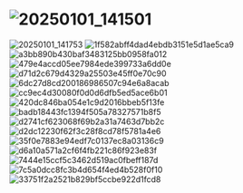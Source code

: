 # ![20250101_141501](https://github.com/user-attachments/assets/f9f430ec-b240-44d1-9f95-b98cdec484c4)
![20250101_141753](https://github.com/user-attachments/assets/d9d8c1d0-6eb0-44db-98da-f9e6151342df)
![1f582abff4dad4ebdb3151e5d1ae5ca9](https://github.com/user-attachments/assets/0958c3b9-16c9-4a8c-bdc3-69cd6f39a15a)
![a3bb890b430baf3483125bb0958fa012](https://github.com/user-attachments/assets/94fdf890-05c6-49f7-8672-5bb943438459)
![479e4accd05ee7984ede399733a6dd0e](https://github.com/user-attachments/assets/50502064-1eeb-4ebe-84ef-991cd5617dda)
![d71d2c679d4329a25503e45ff0e70c90](https://github.com/user-attachments/assets/0b3cbae4-3428-46f7-b58e-e96f0b9e3779)
![6dc27d8cd200186986507c94e6a8acab](https://github.com/user-attachments/assets/9853cf5c-7e45-457f-84ca-8730a5c1d0bc)
![cc9ec4d30080f0d0d6dfb5ed5ace6b01](https://github.com/user-attachments/assets/a82c953f-879a-4d14-9f31-416f8e87abee)
![420dc846ba054e1c9d2016bbeb5f13fe](https://github.com/user-attachments/assets/13e185d8-10db-4789-94b8-ee13c8ede1ac)
![badb18443fc1394f505a78327571b8f5](https://github.com/user-attachments/assets/6e4068b7-bef8-46f9-aa7c-4cc545173e77)
![d2741cf623068f69b2a31a7463d7bb2c](https://github.com/user-attachments/assets/3ac21c2a-90ff-411e-879b-8cec984168c3)
![d2dc12230f62f3c28f8cd78f5781a4e6](https://github.com/user-attachments/assets/b8007c7f-9246-4168-8226-b9fd10591a43)
![35f0e7883e94edf7c0137ec8a03136c9](https://github.com/user-attachments/assets/69846f57-9c31-4f63-a29b-6bc5e3e02780)
![d6a10a571a2cf6f4fb221c86f923e83f](https://github.com/user-attachments/assets/7f3465cb-0e32-4a29-84f9-0c12669bf723)
![7444e15ccf5c3462d519ac0fbeff187d](https://github.com/user-attachments/assets/a63183c1-bcd7-49de-aae4-158a66118489)
![7c5a0dcc8fc3b4d654f4ed4b528f0f10](https://github.com/user-attachments/assets/e5dddf8b-c2ad-4f5c-b514-e8eb0a1c2bb5)
![33751f2a2521b829bf5ccbe922d1fcd8](https://github.com/user-attachments/assets/db081463-6896-430a-afc6-1ba71b75f677)

<!--
**rudb3ckiadeborgia/rudb3ckiadeborgia** is a ✨ _special_ ✨ repository because its `README.md` (this file) appears on your GitHub profile.

Here are some ideas to get you started:

- 🔭 I’m currently working on ...
- 🌱 I’m currently learning ...
- 👯 I’m looking to collaborate on ...
- 🤔 I’m looking for help with ...
- 💬 Ask me about ...
- 📫 How to reach me: ...
- 😄 Pronouns: ...
- ⚡ Fun fact: ...
-->
